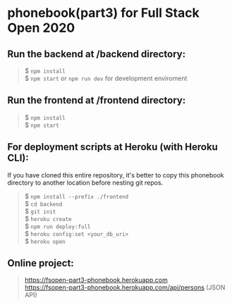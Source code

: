 # phonebook(part3) for Full Stack Open 2020
## Run the backend at /backend directory:
> $ `npm install`  
> $ `npm start` or `npm run dev` for development enviroment
## Run the frontend at /frontend directory:
> $ `npm install`  
> $ `npm start`
## For deployment scripts at Heroku (with Heroku CLI):
If you have cloned this entire repository, it's better to copy this phonebook directory to another location before nesting git repos.
> $ `npm install --prefix ./frontend`  
> $ `cd backend`  
> $ `git init`  
> $ `heroku create`  
> $ `npm run deploy:full`  
> $ `heroku config:set <your_db_uri>`  
> $ `heroku open`
## Online project:
> https://fsopen-part3-phonebook.herokuapp.com  
> https://fsopen-part3-phonebook.herokuapp.com/api/persons (JSON API)